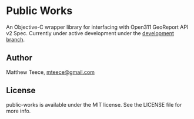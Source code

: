 # Public Works

An Objective-C wrapper library for interfacing with Open311 GeoReport API v2 Spec. Currently under active development under the [development branch](https://github.com/mteece/public-works/tree/development).

## Author

Matthew Teece, mteece@gmail.com

## License

public-works is available under the MIT license. See the LICENSE file for more info.

